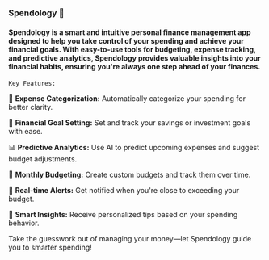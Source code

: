 ### Spendology 💸

#### Spendology is a smart and intuitive personal finance management app designed to help you take control of your spending and achieve your financial goals. With easy-to-use tools for budgeting, expense tracking, and predictive analytics, Spendology provides valuable insights into your financial habits, ensuring you're always one step ahead of your finances.

`Key Features:`

💼 **Expense Categorization:** Automatically categorize your spending for better clarity.

🎯 **Financial Goal Setting:** Set and track your savings or investment goals with ease.

📊 **Predictive Analytics:** Use AI to predict upcoming expenses and suggest budget adjustments.

📅 **Monthly Budgeting:** Create custom budgets and track them over time.

🔔 **Real-time Alerts:** Get notified when you're close to exceeding your budget.

🧠 **Smart Insights:** Receive personalized tips based on your spending behavior.

Take the guesswork out of managing your money—let Spendology guide you to smarter spending!
